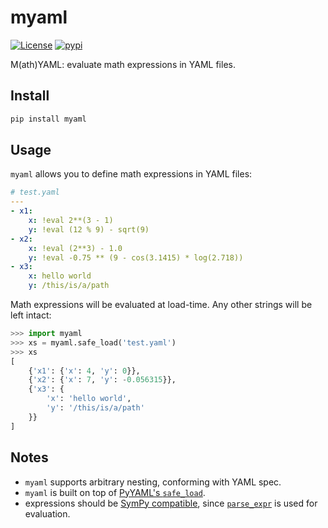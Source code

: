 # myaml

[![License](https://img.shields.io/badge/License-Apache%202.0-blue.svg)](https://github.com/alexandru-dinu/myaml/blob/master/LICENSE)
[![pypi](https://img.shields.io/pypi/v/myaml.svg)](https://pypi.org/project/myaml/)

M(ath)YAML: evaluate math expressions in YAML files.

## Install
```bash
pip install myaml
```

## Usage

`myaml` allows you to define math expressions in YAML files:
```yaml
# test.yaml
---
- x1:
    x: !eval 2**(3 - 1)
    y: !eval (12 % 9) - sqrt(9)
- x2:
    x: !eval (2**3) - 1.0
    y: !eval -0.75 ** (9 - cos(3.1415) * log(2.718))
- x3:
    x: hello world
    y: /this/is/a/path
```

Math expressions will be evaluated at load-time.
Any other strings will be left intact:

```python
>>> import myaml
>>> xs = myaml.safe_load('test.yaml')
>>> xs
[
    {'x1': {'x': 4, 'y': 0}},
    {'x2': {'x': 7, 'y': -0.056315}},
    {'x3': {
        'x': 'hello world',
        'y': '/this/is/a/path'
    }}
]
```

## Notes

- `myaml` supports arbitrary nesting, conforming with YAML spec.
- `myaml` is built on top of [PyYAML's `safe_load`](https://pyyaml.org/wiki/PyYAMLDocumentation).
- expressions should be [SymPy compatible](https://docs.sympy.org/latest/tutorial/basic_operations.html), since [`parse_expr`](https://docs.sympy.org/latest/modules/parsing.html#sympy.parsing.sympy_parser.parse_expr) is used for evaluation.
